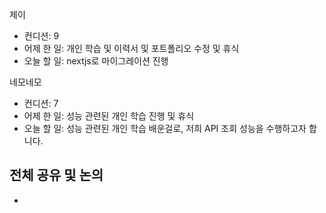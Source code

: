 
제이
- 컨디션:  9
- 어제 한 일: 개인 학습 및 이력서 및 포트폴리오 수정 및 휴식 
- 오늘 할 일: nextjs로 마이그레이션 진행

네모네모
- 컨디션: 7
- 어제 한 일: 성능 관련된 개인 학습 진행 및 휴식 
- 오늘 할 일: 성능 관련된 개인 학습 배운걸로, 저희 API 조회 성능을 수행하고자 합니다.
 
## 전체 공유 및 논의
- 
